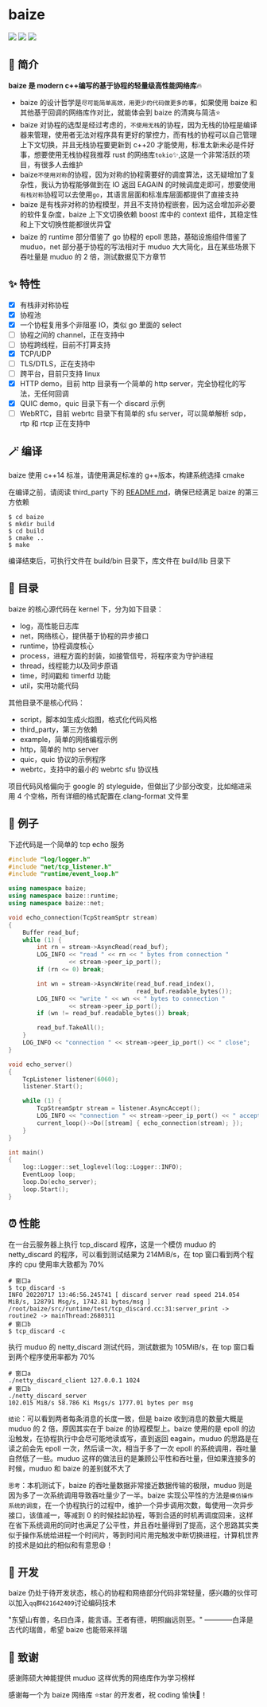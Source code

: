 # baize

![](https://img.shields.io/github/forks/zhngs/baize)
![](https://img.shields.io/github/stars/zhngs/baize)
![](https://img.shields.io/github/license/zhngs/baize)

## :rainbow: 简介

**baize 是 modern c++编写的基于协程的轻量级高性能网络库**:fire:

- baize 的设计哲学是`尽可能简单高效，用更少的代码做更多的事`，如果使用 baize 和其他基于回调的网络库作对比，就能体会到 baize 的清爽与简洁:star:
- baize 对协程的选型是经过考虑的，`不使用无栈`的协程，因为无栈的协程是编译器来管理，使用者无法对程序具有更好的掌控力，而有栈的协程可以自己管理上下文切换，并且无栈协程要更新到 c++20 才能使用，标准太新未必是件好事，想要使用无栈协程我推荐 rust 的网络库`tokio`:sparkles:,这是一个非常活跃的项目，有很多人去维护
- baize`不使用对称`的协程，因为对称的协程需要好的调度算法，这无疑增加了复杂性，我认为协程能够做到在 IO 返回 EAGAIN 的时候调度走即可，想要使用`有栈对称`协程可以去使用`go`，其语言层面和标准库层面都提供了直接支持
- baize 是有栈非对称的协程模型，并且不支持协程嵌套，因为这会增加非必要的软件复杂度，baize 上下文切换依赖 boost 库中的 context 组件，其稳定性和上下文切换性能都很优异:trophy:
- baize 的 runtime 部分借鉴了 go 协程的 epoll 思路，基础设施组件借鉴了 muduo，net 部分基于协程的写法相对于 muduo 大大简化，且在某些场景下吞吐量是 muduo 的 2 倍，测试数据见下方章节

## :sparkles: 特性

- [x] 有栈非对称协程
- [x] 协程池
- [x] 一个协程复用多个非阻塞 IO，类似 go 里面的 select
- [ ] 协程之间的 channel，正在支持中
- [ ] 协程跨线程，目前不打算支持
- [x] TCP/UDP
- [ ] TLS/DTLS，正在支持中
- [ ] 跨平台，目前只支持 linux
- [x] HTTP demo，目前 http 目录有一个简单的 http server，完全协程化的写法，无任何回调
- [x] QUIC demo，quic 目录下有一个 discard 示例
- [ ] WebRTC，目前 webrtc 目录下有简单的 sfu server，可以简单解析 sdp，rtp 和 rtcp 正在支持中

## :magic_wand: 编译

baize 使用 c++14 标准，请使用满足标准的 g++版本，构建系统选择 cmake

在编译之前，请阅读 third_party 下的 [README.md](./third_party/README.md)，确保已经满足 baize 的第三方依赖

```shell
$ cd baize
$ mkdir build
$ cd build
$ cmake ..
$ make
```

编译结束后，可执行文件在 build/bin 目录下，库文件在 build/lib 目录下

## :receipt: 目录

baize 的核心源代码在 kernel 下，分为如下目录：

- log，高性能日志库
- net，网络核心，提供基于协程的异步接口
- runtime，协程调度核心
- process，进程方面的封装，如接管信号，将程序变为守护进程
- thread，线程能力以及同步原语
- time，时间戳和 timerfd 功能
- util，实用功能代码

其他目录不是核心代码：

- script，脚本如生成火焰图，格式化代码风格
- third_party，第三方依赖
- example，简单的网络编程示例
- http，简单的 http server
- quic，quic 协议的示例程序
- webrtc，支持中的最小的 webrtc sfu 协议栈

项目代码风格偏向于 google 的 styleguide，但做出了少部分改变，比如缩进采用 4 个空格，所有详细的格式配置在.clang-format 文件里

## :chestnut: 例子

下述代码是一个简单的 tcp echo 服务

```cpp
#include "log/logger.h"
#include "net/tcp_listener.h"
#include "runtime/event_loop.h"

using namespace baize;
using namespace baize::runtime;
using namespace baize::net;

void echo_connection(TcpStreamSptr stream)
{
    Buffer read_buf;
    while (1) {
        int rn = stream->AsyncRead(read_buf);
        LOG_INFO << "read " << rn << " bytes from connection "
                 << stream->peer_ip_port();
        if (rn <= 0) break;

        int wn = stream->AsyncWrite(read_buf.read_index(),
                                    read_buf.readable_bytes());
        LOG_INFO << "write " << wn << " bytes to connection "
                 << stream->peer_ip_port();
        if (wn != read_buf.readable_bytes()) break;

        read_buf.TakeAll();
    }
    LOG_INFO << "connection " << stream->peer_ip_port() << " close";
}

void echo_server()
{
    TcpListener listener(6060);
    listener.Start();

    while (1) {
        TcpStreamSptr stream = listener.AsyncAccept();
        LOG_INFO << "connection " << stream->peer_ip_port() << " accept";
        current_loop()->Do([stream] { echo_connection(stream); });
    }
}

int main()
{
    log::Logger::set_loglevel(log::Logger::INFO);
    EventLoop loop;
    loop.Do(echo_server);
    loop.Start();
}
```

## :alarm_clock: 性能

在一台云服务器上执行 tcp_discard 程序，这是一个模仿 muduo 的 netty_discard 的程序，可以看到测试结果为 214MiB/s，在 top 窗口看到两个程序的 cpu 使用率大致都为 70%

```shell
# 窗口a
$ tcp_discard -s
INFO 20220717 13:46:56.245741 [ discard server read speed 214.054 MiB/s, 128791 Msg/s, 1742.81 bytes/msg ] /root/baize/src/runtime/test/tcp_discard.cc:31:server_print -> routine2 -> mainThread:2680311
# 窗口b
$ tcp_discard -c
```

执行 muduo 的 netty_discard 测试代码，测试数据为 105MiB/s，在 top 窗口看到两个程序使用率都为 70%

```shell
# 窗口a
./netty_discard_client 127.0.0.1 1024
# 窗口b
./netty_discard_server
102.015 MiB/s 58.786 Ki Msgs/s 1777.01 bytes per msg
```

`结论`：可以看到两者每条消息的长度一致，但是 baize 收到消息的数量大概是 muduo 的 2 倍，原因其实在于 baize 的协程模型上。baize 使用的是 epoll 的边沿触发，在协程执行中会尽可能地读或写，直到返回 eagain，muduo 的思路是在读之前会先 epoll 一次，然后读一次，相当于多了一次 epoll 的系统调用，吞吐量自然低了一些。muduo 这样的做法目的是兼顾公平性和吞吐量，但如果连接多的时候，muduo 和 baize 的差别就不大了

`思考`：本机测试下，baize 的吞吐量数据非常接近数据传输的极限，muduo 则是因为多了一次系统调用导致吞吐量少了一半。baize 实现公平性的方法是`模仿操作系统的调度`，在一个协程执行的过程中，维护一个异步调用次数，每使用一次异步接口，该值减一，等减到 0 的时候挂起协程，等到合适的时机再调度回来，这样在省下系统调用的同时也满足了公平性，并且吞吐量得到了提高，这个思路其实类似于操作系统给进程一个时间片，等到时间片用完触发中断切换进程，计算机世界的技术是如此的相似和有意思:smile:！

## :love_letter: 开发

baize 仍处于待开发状态，核心的协程和网络部分代码非常轻量，感兴趣的伙伴可以加入`qq群621642409`讨论编码技术

"东望山有兽，名曰白泽，能言语。王者有德，明照幽远则至。" ————白泽是古代的瑞兽，希望 baize 也能带来祥瑞

## :partying_face: 致谢

感谢陈硕大神能提供 muduo 这样优秀的网络库作为学习榜样

感谢每一个为 baize 网络库 :star:star 的开发者，祝 coding 愉快:clinking_glasses:！
